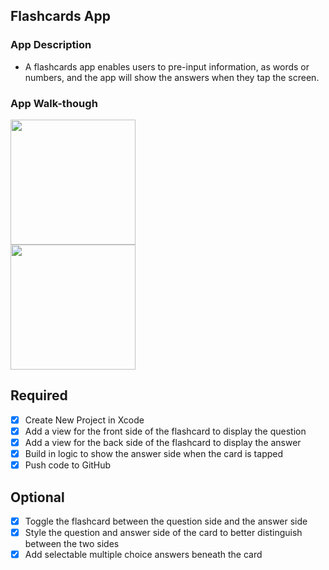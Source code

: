 ## Flashcards App

### App Description
- A flashcards app enables users to pre-input information, as words or numbers, and the app will show the answers when they tap the screen.

### App Walk-though

<img src="http://g.recordit.co/wJmN3eBCMs.gif" width=200><br>
<img src="http://g.recordit.co/IrszKhkc3B.gif" width=200><br>


## Required
- [x] Create New Project in Xcode
- [x] Add a view for the front side of the flashcard to display the question
- [x] Add a view for the back side of the flashcard to display the answer
- [x] Build in logic to show the answer side when the card is tapped
- [x] Push code to GitHub
## Optional
- [x] Toggle the flashcard between the question side and the answer side
- [x] Style the question and answer side of the card to better distinguish between the two sides
- [x] Add selectable multiple choice answers beneath the card

